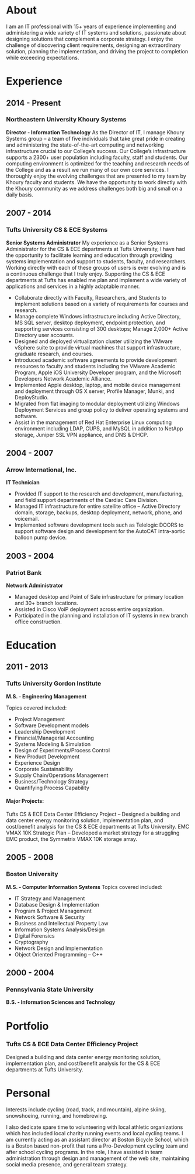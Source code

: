 # About

I am an IT professional with 15+ years of experience implementing and administering a wide variety of IT systems and solutions, passionate about designing solutions that complement a corporate strategy. I enjoy the challenge of discovering client requirements, designing an extraordinary solution, planning the implementation, and driving the project to completion while exceeding expectations.

# Experience

## 2014 - Present
### Northeastern University Khoury Systems
**Director - Information Technology**
As the Director of IT, I manage Khoury Systems group – a team of five individuals that take great pride in creating and administering the state-of-the-art computing and networking infrastructure crucial to our College’s success. Our College’s infrastructure supports a 2300+ user population including faculty, staff and students. Our computing environment is optimized for the teaching and research needs of the College and as a result we run many of our own core services. I thoroughly enjoy the evolving challenges that are presented to my team by Khoury faculty and students. We have the opportunity to work directly with the Khoury community as we address challenges both big and small on a daily basis.

## 2007 - 2014
### Tufts University CS & ECE Systems
**Senior Systems Administrator**
My experience as a Senior Systems Administrator for the CS & ECE departments at Tufts University, I have had the opportunity to facilitate learning and education through providing systems implementation and support to students, faculty, and researchers. Working directly with each of these groups of users is ever evolving and is a continuous challenge that I truly enjoy. Supporting the CS & ECE departments at Tufts has enabled me plan and implement a wide variety of applications and services in a highly adaptable manner.

- Collaborate directly with Faculty, Researchers, and Students to implement solutions based on a variety of requirements for courses and research.
- Manage complete Windows infrastructure including Active Directory, MS SQL server, desktop deployment, endpoint protection, and supporting services consisting of 300 desktops; Manage 2,000+ Active Directory user accounts.
- Designed and deployed virtualization cluster utilizing the VMware vSphere suite to provide virtual machines that support infrastructure, graduate research, and courses.
- Introduced academic software agreements to provide development resources to faculty and students including the VMware Academic Program, Apple iOS University Developer program, and the Microsoft Developers Network Academic Alliance.
- Implemented Apple desktop, laptop, and mobile device management and deployment through OS X server, Profile Manager, Munki, and DeployStudio.
- Migrated from flat imaging to modular deployment utilizing Windows Deployment Services and group policy to deliver operating systems and software.
- Assist in the management of Red Hat Enterprise Linux computing environment including LDAP, CUPS, and MySQL in addition to NetApp storage, Juniper SSL VPN appliance, and DNS & DHCP.

## 2004 - 2007
### Arrow International, Inc.
**IT Technician**
- Provided IT support to the research and development, manufacturing, and field support departments of the Cardiac Care Division.
- Managed IT infrastructure for entire satellite office – Active Directory domain, storage, backups, desktop deployment, network, phone, and voicemail.
- Implemented software development tools such as Telelogic DOORS to support software design and development for the AutoCAT intra-aortic balloon pump device.

## 2003 - 2004
### Patriot Bank
**Network Administrator**
- Managed desktop and Point of Sale infrastructure for primary location and 30+ branch locations.
- Assisted in Cisco VoiP deployment across entire organization.
- Participated in the planning and installation of IT systems in new branch office construction.

# Education
## 2011 - 2013
### Tufts University Gordon Institute
**M.S. - Engineering Management**

Topics covered included:

- Project Management
- Software Development models
- Leadership Development
- Financial/Managerial Accounting
- Systems Modeling & Simulation
- Design of Experiments/Process Control
- New Product Development
- Experience Design
- Corporate Sustainability
- Supply Chain/Operations Management
- Business/Technology Strategy
- Quantifying Process Capability

#### Major Projects:

Tufts CS & ECE Data Center Efficiency Project – Designed a building and data center energy monitoring solution, implementation plan, and cost/benefit analysis for the CS & ECE departments at Tufts University.
EMC VMAX 10K Strategic Plan – Developed a market strategy for a struggling EMC product, the Symmetrix VMAX 10K storage array.

## 2005 - 2008
### Boston University
**M.S. - Computer Information Systems**
Topics covered included:

- IT Strategy and Management
- Database Design & Implementation
- Program & Project Management
- Network Software & Security
- Business and Intellectual Property Law
- Information Systems Analysis/Design
- Digital Forensics
- Cryptography
- Network Design and Implementation
- Object Oriented Programming – C++

## 2000 - 2004
### Pennsylvania State University
**B.S. - Information Sciences and Technology**
# Portfolio

### Tufts CS & ECE Data Center Efficiency Project
Designed a building and data center energy monitoring solution, implementation plan, and cost/benefit analysis for the CS & ECE departments at Tufts University.

# Personal
Interests include cycling (road, track, and mountain), alpine skiing, snowshoeing, running, and homebrewing.

I also dedicate spare time to volunteering with local athletic organizations which has included local charity running events and local cycling teams. I am currently acting as an assistant director at Boston Bicycle School, which is a Boston based non-profit that runs a Pro-Development cycling team and after school cycling programs. In the role, I have assisted in team administration through design and management of the web site, maintaining social media presence, and general team strategy.
